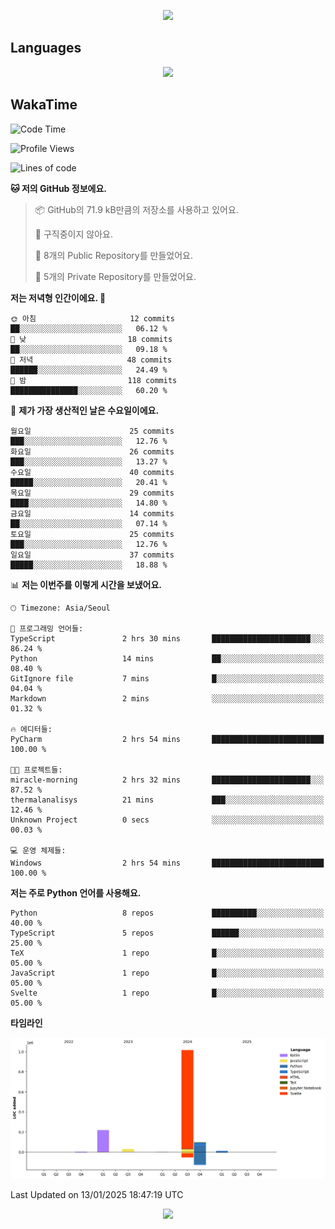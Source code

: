 <p align='center'>
<img src="https://capsule-render.vercel.app/api?type=waving&color=gradient&height=225&section=header&text=HoyaKim&fontSize=90&animation=fadeIn&fontAlignY=38"/>
</p>

## Languages
<!--![Top Langs](https://github-readme-stats.vercel.app/api/top-langs/?username=seohokim-hoya)-->
<p align='center'>
<img src="https://github-readme-stats.vercel.app/api/wakatime?username=hoyakim">
</p>

## WakaTime
<!--START_SECTION:waka-->
![Code Time](http://img.shields.io/badge/Code%20Time-4%20hrs%2020%20mins-blue)

![Profile Views](http://img.shields.io/badge/Profile%20Views-3-blue)

![Lines of code](https://img.shields.io/badge/%EC%A0%80%EB%8A%94%20%EC%97%AC%ED%83%9C%EA%B9%8C%EC%A7%80%20-1.4%20million%20%EC%A4%84%EC%9D%98%20%EC%BD%94%EB%93%9C%EB%A5%BC%20%EC%9E%91%EC%84%B1%ED%96%88%EC%96%B4%EC%9A%94.-blue)

**🐱 저의 GitHub 정보에요.** 

> 📦 GitHub의 71.9 kB만큼의 저장소를 사용하고 있어요. 
 > 
> 🚫 구직중이지 않아요.
 > 
> 📜 8개의 Public Repository를 만들었어요. 
 > 
> 🔑 5개의 Private Repository를 만들었어요. 
 > 
**저는 저녁형 인간이에요. 🦉** 

```text
🌞 아침                     12 commits          ██░░░░░░░░░░░░░░░░░░░░░░░   06.12 % 
🌆 낮　                     18 commits          ██░░░░░░░░░░░░░░░░░░░░░░░   09.18 % 
🌃 저녁                     48 commits          ██████░░░░░░░░░░░░░░░░░░░   24.49 % 
🌙 밤　                     118 commits         ███████████████░░░░░░░░░░   60.20 % 
```
📅 **제가 가장 생산적인 날은 수요일이에요.** 

```text
월요일                      25 commits          ███░░░░░░░░░░░░░░░░░░░░░░   12.76 % 
화요일                      26 commits          ███░░░░░░░░░░░░░░░░░░░░░░   13.27 % 
수요일                      40 commits          █████░░░░░░░░░░░░░░░░░░░░   20.41 % 
목요일                      29 commits          ████░░░░░░░░░░░░░░░░░░░░░   14.80 % 
금요일                      14 commits          ██░░░░░░░░░░░░░░░░░░░░░░░   07.14 % 
토요일                      25 commits          ███░░░░░░░░░░░░░░░░░░░░░░   12.76 % 
일요일                      37 commits          █████░░░░░░░░░░░░░░░░░░░░   18.88 % 
```


📊 **저는 이번주를 이렇게 시간을 보냈어요.** 

```text
🕑︎ Timezone: Asia/Seoul

💬 프로그래밍 언어들: 
TypeScript               2 hrs 30 mins       ██████████████████████░░░   86.24 % 
Python                   14 mins             ██░░░░░░░░░░░░░░░░░░░░░░░   08.40 % 
GitIgnore file           7 mins              █░░░░░░░░░░░░░░░░░░░░░░░░   04.04 % 
Markdown                 2 mins              ░░░░░░░░░░░░░░░░░░░░░░░░░   01.32 % 

🔥 에디터들: 
PyCharm                  2 hrs 54 mins       █████████████████████████   100.00 % 

🐱‍💻 프로젝트들: 
miracle-morning          2 hrs 32 mins       ██████████████████████░░░   87.52 % 
thermalanalisys          21 mins             ███░░░░░░░░░░░░░░░░░░░░░░   12.46 % 
Unknown Project          0 secs              ░░░░░░░░░░░░░░░░░░░░░░░░░   00.03 % 

💻 운영 체제들: 
Windows                  2 hrs 54 mins       █████████████████████████   100.00 % 
```

**저는 주로 Python 언어를 사용해요.** 

```text
Python                   8 repos             ██████████░░░░░░░░░░░░░░░   40.00 % 
TypeScript               5 repos             ██████░░░░░░░░░░░░░░░░░░░   25.00 % 
TeX                      1 repo              █░░░░░░░░░░░░░░░░░░░░░░░░   05.00 % 
JavaScript               1 repo              █░░░░░░░░░░░░░░░░░░░░░░░░   05.00 % 
Svelte                   1 repo              █░░░░░░░░░░░░░░░░░░░░░░░░   05.00 % 
```



**타임라인**

![Lines of Code chart](https://raw.githubusercontent.com/ho-ya-kim/ho-ya-kim/main/assets/bar_graph.png)


 Last Updated on 13/01/2025 18:47:19 UTC
<!--END_SECTION:waka-->

<p align='center'>
<img src="https://capsule-render.vercel.app/api?type=waving&section=footer&color=gradient"/>
</p>

<!--
**ho-ya-kim/ho-ya-kim** is a ✨ _special_ ✨ repository because its `README.md` (this file) appears on your GitHub profile.

Here are some ideas to get you started:

- 🔭 I’m currently working on ...
- 🌱 I’m currently learning ...
- 👯 I’m looking to collaborate on ...
- 🤔 I’m looking for help with ...
- 💬 Ask me about ...
- 📫 How to reach me: ...
- 😄 Pronouns: ...
- ⚡ Fun fact: ...
-->
